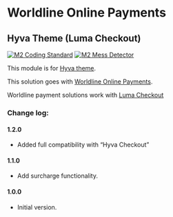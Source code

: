 # Worldline Online Payments

## Hyva Theme (Luma Checkout)

[![M2 Coding Standard](https://github.com/wl-online-payments-direct/plugin-magento-hyva/actions/workflows/coding-standard.yml/badge.svg?branch=develop)](https://github.com/wl-online-payments-direct/plugin-magento-hyva/actions/workflows/coding-standard.yml)
[![M2 Mess Detector](https://github.com/wl-online-payments-direct/plugin-magento-hyva/actions/workflows/mess-detector.yml/badge.svg?branch=develop)](https://github.com/wl-online-payments-direct/plugin-magento-hyva/actions/workflows/mess-detector.yml)

This module is for [Hyva theme](https://www.hyva.io/).

This solution goes with [Worldline Online Payments](https://marketplace.magento.com/worldline-module-magento-payment.html).

Worldline payment solutions work with [Luma Checkout](https://docs.hyva.io/checkout/luma-checkout/installing-luma-checkout.html)

### Change log:

#### 1.2.0
- Added full compatibility with “Hyva Checkout”

#### 1.1.0
- Add surcharge functionality.

#### 1.0.0
- Initial version.
